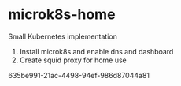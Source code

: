 # microk8s-home
Small Kubernetes implementation

1. Install microk8s and enable dns and dashboard
2. Create squid proxy for home use

635be991-21ac-4498-94ef-986d87044a81